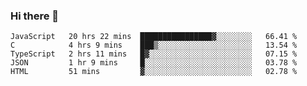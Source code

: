 ### Hi there 👋

<!--START_SECTION:waka-->
```text
JavaScript   20 hrs 22 mins  ████████████████▓░░░░░░░░   66.41 % 
C            4 hrs 9 mins    ███▒░░░░░░░░░░░░░░░░░░░░░   13.54 % 
TypeScript   2 hrs 11 mins   █▓░░░░░░░░░░░░░░░░░░░░░░░   07.15 % 
JSON         1 hr 9 mins     █░░░░░░░░░░░░░░░░░░░░░░░░   03.78 % 
HTML         51 mins         ▓░░░░░░░░░░░░░░░░░░░░░░░░   02.78 % 
```
<!--END_SECTION:waka-->

<!--
**TimEnglart/TimEnglart** is a ✨ _special_ ✨ repository because its `README.md` (this file) appears on your GitHub profile.

Here are some ideas to get you started:

- 🔭 I’m currently working on ...
- 🌱 I’m currently learning ...
- 👯 I’m looking to collaborate on ...
- 🤔 I’m looking for help with ...
- 💬 Ask me about ...
- 📫 How to reach me: ...
- 😄 Pronouns: ...
- ⚡ Fun fact: ...
-->
